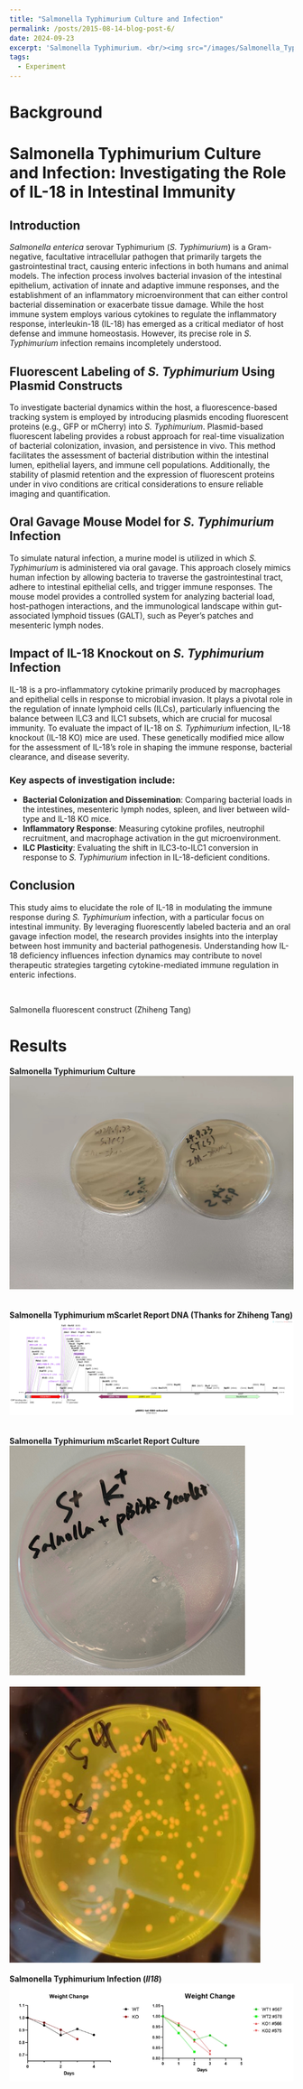 ```yaml
---
title: "Salmonella Typhimurium Culture and Infection"
permalink: /posts/2015-08-14-blog-post-6/
date: 2024-09-23
excerpt: 'Salmonella Typhimurium. <br/><img src="/images/Salmonella_Typhimurium_Culture/S.T_Report2.png">'
tags:
  - Experiment
---
```


Background
======

# **Salmonella Typhimurium Culture and Infection: Investigating the Role of IL-18 in Intestinal Immunity**  

## **Introduction**  
*Salmonella enterica* serovar Typhimurium (*S. Typhimurium*) is a Gram-negative, facultative intracellular pathogen that primarily targets the gastrointestinal tract, causing enteric infections in both humans and animal models. The infection process involves bacterial invasion of the intestinal epithelium, activation of innate and adaptive immune responses, and the establishment of an inflammatory microenvironment that can either control bacterial dissemination or exacerbate tissue damage. While the host immune system employs various cytokines to regulate the inflammatory response, interleukin-18 (IL-18) has emerged as a critical mediator of host defense and immune homeostasis. However, its precise role in *S. Typhimurium* infection remains incompletely understood.  

## **Fluorescent Labeling of *S. Typhimurium* Using Plasmid Constructs**  
To investigate bacterial dynamics within the host, a fluorescence-based tracking system is employed by introducing plasmids encoding fluorescent proteins (e.g., GFP or mCherry) into *S. Typhimurium*. Plasmid-based fluorescent labeling provides a robust approach for real-time visualization of bacterial colonization, invasion, and persistence in vivo. This method facilitates the assessment of bacterial distribution within the intestinal lumen, epithelial layers, and immune cell populations. Additionally, the stability of plasmid retention and the expression of fluorescent proteins under in vivo conditions are critical considerations to ensure reliable imaging and quantification.  

## **Oral Gavage Mouse Model for *S. Typhimurium* Infection**  
To simulate natural infection, a murine model is utilized in which *S. Typhimurium* is administered via oral gavage. This approach closely mimics human infection by allowing bacteria to traverse the gastrointestinal tract, adhere to intestinal epithelial cells, and trigger immune responses. The mouse model provides a controlled system for analyzing bacterial load, host-pathogen interactions, and the immunological landscape within gut-associated lymphoid tissues (GALT), such as Peyer’s patches and mesenteric lymph nodes.  

## **Impact of IL-18 Knockout on *S. Typhimurium* Infection**  
IL-18 is a pro-inflammatory cytokine primarily produced by macrophages and epithelial cells in response to microbial invasion. It plays a pivotal role in the regulation of innate lymphoid cells (ILCs), particularly influencing the balance between ILC3 and ILC1 subsets, which are crucial for mucosal immunity. To evaluate the impact of IL-18 on *S. Typhimurium* infection, IL-18 knockout (IL-18 KO) mice are used. These genetically modified mice allow for the assessment of IL-18’s role in shaping the immune response, bacterial clearance, and disease severity.  

### **Key aspects of investigation include:**  
- **Bacterial Colonization and Dissemination**: Comparing bacterial loads in the intestines, mesenteric lymph nodes, spleen, and liver between wild-type and IL-18 KO mice.  
- **Inflammatory Response**: Measuring cytokine profiles, neutrophil recruitment, and macrophage activation in the gut microenvironment.  
- **ILC Plasticity**: Evaluating the shift in ILC3-to-ILC1 conversion in response to *S. Typhimurium* infection in IL-18-deficient conditions.  

## **Conclusion**  
This study aims to elucidate the role of IL-18 in modulating the immune response during *S. Typhimurium* infection, with a particular focus on intestinal immunity. By leveraging fluorescently labeled bacteria and an oral gavage infection model, the research provides insights into the interplay between host immunity and bacterial pathogenesis. Understanding how IL-18 deficiency influences infection dynamics may contribute to novel therapeutic strategies targeting cytokine-mediated immune regulation in enteric infections.  

<br/>

Salmonella fluorescent construct (Zhiheng Tang)

Results
======
**Salmonella Typhimurium Culture**<img src="/images/Salmonella_Typhimurium_Culture/S.T_culture.jpg"><br/><br/>
<br/>
**Salmonella Typhimurium mScarlet Report DNA (Thanks for Zhiheng Tang)**<img src="/images/Salmonella_Typhimurium_Culture/STREPORT.png"><br/><br/>
<br/>
**Salmonella Typhimurium mScarlet Report Culture**<img src="/images/Salmonella_Typhimurium_Culture/S.T_Report.png"><br/><br/>
<img src="/images/Salmonella_Typhimurium_Culture/S.T_Report2.png"><br/>
<br/>
**Salmonella Typhimurium Infection (*Il18*)**<img src="/images/Salmonella_Typhimurium_Culture/ST_IL18.png"><br/><br/>
